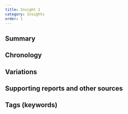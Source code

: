 ```yaml
---
title: Insight 1
category: Insights
order: 1
---
```

## Summary

## Chronology


## Variations


## Supporting reports and other sources


## Tags (keywords)
